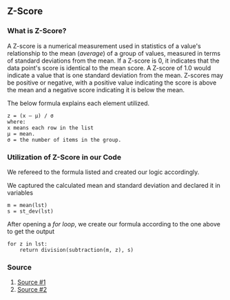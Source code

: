 ## Z-Score

### What is Z-Score?
A Z-score is a numerical measurement used in statistics of a value's relationship to the mean (*average*) of a group of values, measured in terms of standard deviations from the mean. If a Z-score is 0, it indicates that the data point's score is identical to the mean score. A Z-score of 1.0 would indicate a value that is one standard deviation from the mean. Z-scores may be positive or negative, with a positive value indicating the score is above the mean and a negative score indicating it is below the mean.

The below formula explains each element utilized.

    z = (x – μ) / σ
    where:
    x means each row in the list
    μ = mean.
    σ = the number of items in the group.

### Utilization of Z-Score in our Code

We refereed to the formula listed and created our logic accordingly.

We captured the calculated mean and standard deviation and declared it in variables

    m = mean(lst)
    s = st_dev(lst)
    
After opening a *for loop*, we create our formula according to the one above to get the output
    
    for z in lst:
        return division(subtraction(m, z), s)

### Source
1. [Source #1](https://www.statisticshowto.datasciencecentral.com/probability-and-statistics/z-score/)
2. [Source #2](https://www.investopedia.com/terms/z/zscore.asp)
